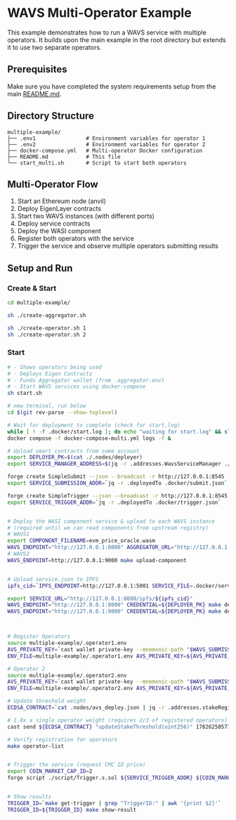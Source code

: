 # WAVS Multi-Operator Example

This example demonstrates how to run a WAVS service with multiple operators. It builds upon the main example in the root directory but extends it to use two separate operators.

## Prerequisites

Make sure you have completed the system requirements setup from the main [README.md](../README.md).

## Directory Structure

```
multiple-example/
├── .env1                # Environment variables for operator 1
├── .env2                # Environment variables for operator 2
├── docker-compose.yml   # Multi-operator Docker configuration
├── README.md            # This file
└── start_multi.sh       # Script to start both operators
```

## Multi-Operator Flow

1. Start an Ethereum node (anvil)
2. Deploy EigenLayer contracts
3. Start two WAVS instances (with different ports)
4. Deploy service contracts
5. Deploy the WASI component
6. Register both operators with the service
7. Trigger the service and observe multiple operators submitting results

## Setup and Run

### Create & Start

```bash
cd multiple-example/

sh ./create-aggregator.sh

sh ./create-operator.sh 1
sh ./create-operator.sh 2
```

### Start

```bash docci-background
# - Shows operators being used
# - Deploys Eigen Contracts
# - Funds Aggregator wallet (from .aggregator.env)
# - Start WAVS services using docker-compose
sh start.sh
```


```bash
# new terminal, run below
cd $(git rev-parse --show-toplevel)

# Wait for deployment to complete (check for start.log)
while [ ! -f .docker/start.log ]; do echo "waiting for start.log" && sleep 1; done
docker compose -f docker-compose-multi.yml logs -f &

# Upload smart contracts from some account
export DEPLOYER_PK=$(cat ./.nodes/deployer)
export SERVICE_MANAGER_ADDRESS=$(jq -r .addresses.WavsServiceManager ./.nodes/avs_deploy.json)

forge create SimpleSubmit --json --broadcast -r http://127.0.0.1:8545 --private-key "${DEPLOYER_PK}" --constructor-args "${SERVICE_MANAGER_ADDRESS}" > .docker/submit.json
export SERVICE_SUBMISSION_ADDR=`jq -r .deployedTo .docker/submit.json`

forge create SimpleTrigger --json --broadcast -r http://127.0.0.1:8545 --private-key "${DEPLOYER_PK}" > .docker/trigger.json
export SERVICE_TRIGGER_ADDR=`jq -r .deployedTo .docker/trigger.json`


# Deploy the WASI component service & upload to each WAVS instance
# (required until we can read components from upstream registry)
# WAVS1
export COMPONENT_FILENAME=evm_price_oracle.wasm
WAVS_ENDPOINT="http://127.0.0.1:8000" AGGREGATOR_URL="http://127.0.0.1:8001" sh ./script/build_service.sh
# WAVS2
WAVS_ENDPOINT=http://127.0.0.1:9000 make upload-component


# Upload service.json to IPFS
ipfs_cid=`IPFS_ENDPOINT=http://127.0.0.1:5001 SERVICE_FILE=.docker/service.json make upload-to-ipfs`

export SERVICE_URL="http://127.0.0.1:8080/ipfs/${ipfs_cid}"
WAVS_ENDPOINT="http://127.0.0.1:8000" CREDENTIAL=${DEPLOYER_PK} make deploy-service
WAVS_ENDPOINT="http://127.0.0.1:9000" CREDENTIAL=${DEPLOYER_PK} make deploy-service



# Register Operators
source multiple-example/.operator1.env
AVS_PRIVATE_KEY=`cast wallet private-key --mnemonic-path "$WAVS_SUBMISSION_MNEMONIC" --mnemonic-index 1`
ENV_FILE=multiple-example/.operator1.env AVS_PRIVATE_KEY=${AVS_PRIVATE_KEY} make operator-register

# Operator 2
source multiple-example/.operator2.env
AVS_PRIVATE_KEY=`cast wallet private-key --mnemonic-path "$WAVS_SUBMISSION_MNEMONIC" --mnemonic-index 1`
ENV_FILE=multiple-example/.operator2.env AVS_PRIVATE_KEY=${AVS_PRIVATE_KEY} make operator-register

# Update threshold weight
ECDSA_CONTRACT=`cat .nodes/avs_deploy.json | jq -r .addresses.stakeRegistry`

# 1.8x a single operator weight (requires 2/3 of registered operators)
cast send ${ECDSA_CONTRACT} "updateStakeThreshold(uint256)" 1782625057707873 --rpc-url http://localhost:8545 --private-key ${DEPLOYER_PK}

# Verify registration for operators
make operator-list


# Trigger the service (request CMC ID price)
export COIN_MARKET_CAP_ID=2
forge script ./script/Trigger.s.sol ${SERVICE_TRIGGER_ADDR} ${COIN_MARKET_CAP_ID} --sig 'run(string,string)' --rpc-url http://localhost:8545 --broadcast


# Show results
TRIGGER_ID=`make get-trigger | grep "TriggerID:" | awk '{print $2}'`
TRIGGER_ID=${TRIGGER_ID} make show-result
```
